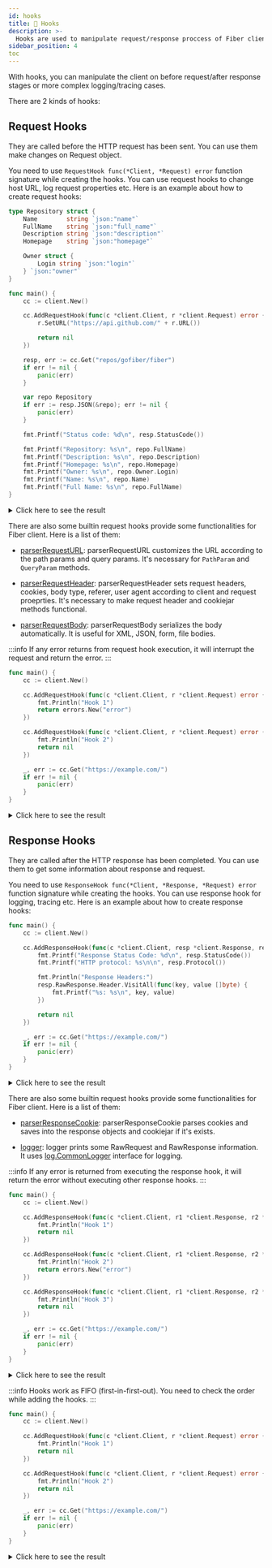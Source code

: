 ```yaml
---
id: hooks
title: 🎣 Hooks
description: >-
  Hooks are used to manipulate request/response proccess of Fiber client.
sidebar_position: 4
toc
---
```


With hooks, you can manipulate the client on before request/after response stages or more complex logging/tracing cases.

There are 2 kinds of hooks:

## Request Hooks

They are called before the HTTP request has been sent. You can use them make changes on Request object.

You need to use `RequestHook func(*Client, *Request) error` function signature while creating the hooks. You can use request hooks to change host URL, log request properties etc. Here is an example about how to create request hooks:

```go
type Repository struct {
	Name        string `json:"name"`
	FullName    string `json:"full_name"`
	Description string `json:"description"`
	Homepage    string `json:"homepage"`

	Owner struct {
		Login string `json:"login"`
	} `json:"owner"`
}

func main() {
	cc := client.New()

	cc.AddRequestHook(func(c *client.Client, r *client.Request) error {
		r.SetURL("https://api.github.com/" + r.URL())

		return nil
	})

	resp, err := cc.Get("repos/gofiber/fiber")
	if err != nil {
		panic(err)
	}

	var repo Repository
	if err := resp.JSON(&repo); err != nil {
		panic(err)
	}

	fmt.Printf("Status code: %d\n", resp.StatusCode())

	fmt.Printf("Repository: %s\n", repo.FullName)
	fmt.Printf("Description: %s\n", repo.Description)
	fmt.Printf("Homepage: %s\n", repo.Homepage)
	fmt.Printf("Owner: %s\n", repo.Owner.Login)
	fmt.Printf("Name: %s\n", repo.Name)
	fmt.Printf("Full Name: %s\n", repo.FullName)
}
```

<details>
<summary>Click here to see the result</summary>

```plaintext
Status code: 200
Repository: gofiber/fiber
Description: ⚡️ Express inspired web framework written in Go
Homepage: https://gofiber.io
Owner: gofiber
Name: fiber
Full Name: gofiber/fiber
```

</details>

There are also some builtin request hooks provide some functionalities for Fiber client. Here is a list of them:

- [parserRequestURL](https://github.com/gofiber/fiber/blob/main/client/hooks.go#L62): parserRequestURL customizes the URL according to the path params and query params. It's necessary for `PathParam` and `QueryParam` methods.

- [parserRequestHeader](https://github.com/gofiber/fiber/blob/main/client/hooks.go#L113): parserRequestHeader sets request headers, cookies, body type, referer, user agent according to client and request proeprties. It's necessary to make request header and cookiejar methods functional.

- [parserRequestBody](https://github.com/gofiber/fiber/blob/main/client/hooks.go#L178): parserRequestBody serializes the body automatically. It is useful for XML, JSON, form, file bodies.

:::info
If any error returns from request hook execution, it will interrupt the request and return the error.
:::

```go
func main() {
	cc := client.New()

	cc.AddRequestHook(func(c *client.Client, r *client.Request) error {
		fmt.Println("Hook 1")
		return errors.New("error")
	})

	cc.AddRequestHook(func(c *client.Client, r *client.Request) error {
		fmt.Println("Hook 2")
		return nil
	})

	_, err := cc.Get("https://example.com/")
	if err != nil {
		panic(err)
	}
}
```

<details>
<summary>Click here to see the result</summary>

```shell
Hook 1.
panic: error

goroutine 1 [running]:
main.main()
        main.go:25 +0xaa
exit status 2
```

</details>

## Response Hooks

They are called after the HTTP response has been completed. You can use them to get some information about response and request.

You need to use `ResponseHook func(*Client, *Response, *Request) error` function signature while creating the hooks. You can use response hook for logging, tracing etc. Here is an example about how to create response hooks:

```go
func main() {
	cc := client.New()

	cc.AddResponseHook(func(c *client.Client, resp *client.Response, req *client.Request) error {
		fmt.Printf("Response Status Code: %d\n", resp.StatusCode())
		fmt.Printf("HTTP protocol: %s\n\n", resp.Protocol())

		fmt.Println("Response Headers:")
		resp.RawResponse.Header.VisitAll(func(key, value []byte) {
			fmt.Printf("%s: %s\n", key, value)
		})

		return nil
	})

	_, err := cc.Get("https://example.com/")
	if err != nil {
		panic(err)
	}
}
```

<details>
<summary>Click here to see the result</summary>

```plaintext
Response Status Code: 200
HTTP protocol: HTTP/1.1

Response Headers:
Content-Length: 1256
Content-Type: text/html; charset=UTF-8
Server: ECAcc (dcd/7D5A)
Age: 216114
Cache-Control: max-age=604800
Date: Fri, 10 May 2024 10:49:10 GMT
Etag: "3147526947+gzip+ident"
Expires: Fri, 17 May 2024 10:49:10 GMT
Last-Modified: Thu, 17 Oct 2019 07:18:26 GMT
Vary: Accept-Encoding
X-Cache: HIT
```

</details>

There are also some builtin request hooks provide some functionalities for Fiber client. Here is a list of them:

- [parserResponseCookie](https://github.com/gofiber/fiber/blob/main/client/hooks.go#L293): parserResponseCookie parses cookies and saves into the response objects and cookiejar if it's exists.

- [logger](https://github.com/gofiber/fiber/blob/main/client/hooks.go#L319): logger prints some RawRequest and RawResponse information. It uses [log.CommonLogger](https://github.com/gofiber/fiber/blob/main/log/log.go#L49) interface for logging.

:::info
If any error is returned from executing the response hook, it will return the error without executing other response hooks.
:::

```go
func main() {
	cc := client.New()

	cc.AddResponseHook(func(c *client.Client, r1 *client.Response, r2 *client.Request) error {
		fmt.Println("Hook 1")
		return nil
	})

	cc.AddResponseHook(func(c *client.Client, r1 *client.Response, r2 *client.Request) error {
		fmt.Println("Hook 2")
		return errors.New("error")
	})

	cc.AddResponseHook(func(c *client.Client, r1 *client.Response, r2 *client.Request) error {
		fmt.Println("Hook 3")
		return nil
	})

	_, err := cc.Get("https://example.com/")
	if err != nil {
		panic(err)
	}
}
```

<details>
<summary>Click here to see the result</summary>

```shell
Hook 1
Hook 2
panic: error

goroutine 1 [running]:
main.main()
        main.go:30 +0xd6
exit status 2
```

</details>

:::info
Hooks work as FIFO (first-in-first-out). You need to check the order while adding the hooks.
:::

```go
func main() {
	cc := client.New()

	cc.AddRequestHook(func(c *client.Client, r *client.Request) error {
		fmt.Println("Hook 1")
		return nil
	})

	cc.AddRequestHook(func(c *client.Client, r *client.Request) error {
		fmt.Println("Hook 2")
		return nil
	})

	_, err := cc.Get("https://example.com/")
	if err != nil {
		panic(err)
	}
}
```

<details>
<summary>Click here to see the result</summary>

```plaintext
Hook 1
Hook 2
```

</details>
